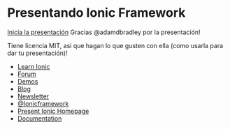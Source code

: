 Presentando Ionic Framework
=============

[Inicia la presentación](http://nicopace.github.io/ionic-present/#/)
Gracias @adamdbradley por la presentación!

Tiene licencia MIT, asi que hagan lo que gusten con ella (como usarla para dar tu presentación)!

 - [Learn Ionic](http://learn.ionicframework.com/)
 - [Forum](http://forum.ionicframework.com/)
 - [Demos](http://codepen.io/ionic/public-list/)
 - [Blog](http://ionicframework.com/blog/)
 - [Newsletter](http://ionicframework.com/subscribe/)
 - [@Ionicframework](https://twitter.com/ionicframework)
 - [Present Ionic Homepage](http://ionicframework.com/present-ionic/)
 - [Documentation](http://ionicframework.com/docs/)
